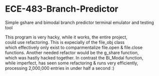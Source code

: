 # ECE-483-Branch-Predictor
Simple gshare and bimodal branch predictor terminal emulator and testing tool

This program is very hacky, while it works, the entire project,         
could use refactoring. This is expecially of the file_obj class         
which effectively only exist to comparmentalize file.open & file.close   
functions. Another needed refactor would be the g_share function,       
which was hastly hacked together. In contrast the Bi_Modal function,    
while imperfect, has seen some refactoring & runs very efficiently,     
processing 2,000,000 entries in under half a second :)                  
